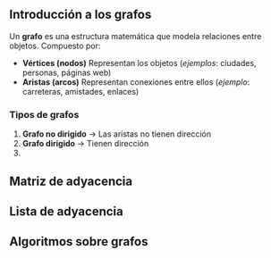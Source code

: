 ## Introducción a los grafos
Un **grafo** es una estructura matemática que modela relaciones entre objetos. Compuesto por:
- **Vértices (nodos)** Representan los objetos (*ejemplos*: ciudades, personas, páginas web)
- **Aristas (arcos)** Representan conexiones entre ellos (*ejemplo*: carreteras, amistades, enlaces)
### Tipos de grafos
1. **Grafo no dirigido** -> Las aristas no tienen dirección
2. **Grafo dirigido** -> Tienen dirección
3. 
## Matriz de adyacencia

## Lista de adyacencia

## Algoritmos sobre grafos
